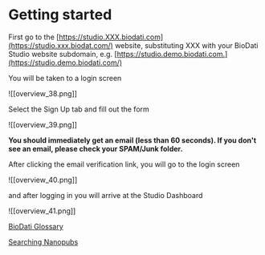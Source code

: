 # Getting started

First go to the  [https://studio.XXX.biodati.com](https://studio.xxx.biodat.com/)  website, substituting XXX with your BioDati Studio website subdomain, e.g.  [https://studio.demo.biodati.com.](https://studio.demo.biodati.com/)

You will be taken to a login screen

![[overview_38.png]]

Select the Sign Up tab and fill out the form

![[overview_39.png]]

**You should immediately get an email (less than 60 seconds). If you don't see an email, please check your SPAM/Junk folder.**

After clicking the email verification link, you will go to the login screen

![[overview_40.png]]

and after logging in you will arrive at the Studio Dashboard

![[overview_41.png]]

[BioDati Glossary](https://help.biodati.com/en/articles/2321750-biodati-glossary)

[Searching Nanopubs](https://help.biodati.com/en/articles/2679455-searching-nanopubs-overview)
